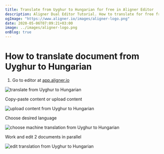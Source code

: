 ```yaml
---
title: Translate from Uyghur to Hungarian for free in Aligner Editor
description: Aligner Dual Editor Tutorial. How to translate for free from Uyghur to Hungarian. Aligner is multilingual document management platform. 
ogImage: "https://www.aligner.io/images/aligner-logo.png"
date: 2020-05-06T07:09:21+03:00
image: ../images/aligner-logo.png
onBlog: true
---
```


# How to translate document from Uyghur to Hungarian

1. Go to editor at [app.aligner.io](https://app.aligner.io "Aligner App web page")

![translate from Uyghur to Hungarian](../aligner-blank-editor.png "translate from Uyghur to Hungarian")

Copy-paste content or upload content

![upload content from Uyghur to Hungarian](../aligner-uploaded-document.png "upload content from Uyghur to Hungarian")

Choose desired language

![choose machine translation from Uyghur to Hungarian](../aligner-language-dropdown.png "choose machine translation from Uyghur to Hungarian")

Work and edit 2 documents in parallel

![edit translation from Uyghur to Hungarian](../aligner-double-sitded-editor.png "edit translation from Uyghur to Hungarian")


